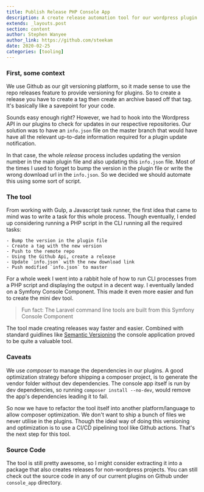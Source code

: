 ```yaml
---
title: Publish Release PHP Console App
description: A create release automation tool for our wordpress plugin development
extends: _layouts.post
section: content
author: Stephen Wanyee
author_link: https://github.com/steekam
date: 2020-02-25
categories: [tooling]
---
```


### First, some context

We use Github as our git versioning platform, so it made sense to use the repo releases feature to provide 
versioning for plugins. So to create a release you have to create a tag then create an archive based off that tag. It's basically 
like a savepoint for your code. 

Sounds easy enough right? However, we had to hook into the Wordpress API in our plugins to check for updates 
in our respective repositories. Our solution was to have an `info.json` file on the master branch that would have have all the relevant 
up-to-date information required for a plugin update notification.

In that case, the whole _release_ process includes updating the version number in the main plugin file and also updating 
this `info.json` file. Most of the times I used to forget to bump the version in the plugin file or write the wrong 
download url in the `info.json`. So we decided we should automate this using some sort of script.

### The tool

From working with Gulp, a Javascript task runner, the first idea that came to mind was to write a task for this whole process. 
Though eventually, I ended up considering running a PHP script in the CLI running all the required tasks:

    - Bump the version in the plugin file
    - Create a tag with the new version
    - Push to the remote repo
    - Using the Github Api, create a release
    - Update `info.json` with the new download link
    - Push modified `info.json` to master

For a whole week I went into a rabbit hole of how to run CLI processes from a PHP script and displaying the output in a decent way. 
I eventually landed on a Symfony Console Component. This made it even more easier and fun to create the mini dev tool.

> Fun fact: The Laravel command line tools are built from this Symfony Console Component

The tool made creating releases way faster and easier. Combined with standard guidlines like [Semantic Versioning](https://semver.org) 
the console application proved to be quite a valuable tool.

### Caveats

We use _composer_ to manage the dependencies in our plugins. A good optimization strategy before shipping a composer project, is to 
generate the vendor folder without dev dependencies. The console app itself is run by dev dependencies, so 
running `composer install --no-dev`, would remove the app's dependencies leading it to fail.

So now we have to refactor the tool itself into another platform/language to allow composer optimization. We don't want to ship a bunch of 
files we never utilise in the plugins. Though the ideal way of doing this versioning and optimization is to use a CI/CD pipelining tool like 
Github actions. That's the next step for this tool.

### Source Code

The tool is still pretty awesome, so I might consider extracting it into a package that also creates releases for non-wordpress projects. 
You can still check out the source code in any of our current plugins on Github under `console_app` directory.